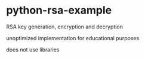 # python-rsa-example

RSA key generation, encryption and decryption

unoptimized implementation for educational purposes

does not use libraries
